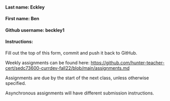 #### Last name: Eckley 
#### First name: Ben
#### Github username: beckley1

#### Instructions:
Fill out the top of this form, commit and push it back to GitHub.

Weekly assignments can be found here: https://github.com/hunter-teacher-cert/sedc73600-currdev-fall22/blob/main/assignments.md

Assignments are due by the start of the next class, unless otherwise specified. 

Asynchronous assignments will have different submission instructions.

